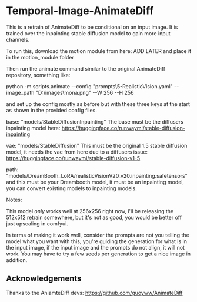 # Temporal-Image-AnimateDiff

This is a retrain of AnimateDiff to be conditional on an input image. It is trained over the inpainting stable diffusion model to gain more input channels.

To run this, download the motion module from here: ADD LATER and place it in the motion_module folder

Then run the animate command similar to the original AnimateDiff repository, something like:

python -m scripts.animate --config "prompts\\5-RealisticVision.yaml" --image_path "D:\\images\\mona.png"  --W 256 --H 256

and set up the config mostly as before but with these three keys at the start as shown in the provided config files.

base: "models/StableDiffusionInpainting"
The base must be the diffusers inpainting model here: https://huggingface.co/runwayml/stable-diffusion-inpainting

vae: "models/StableDiffusion"
This must be the original 1.5 stable diffusion model, it needs the vae from here due to a diffusers issue: https://huggingface.co/runwayml/stable-diffusion-v1-5

path: "models/DreamBooth_LoRA/realisticVisionV20_v20.inpainting.safetensors"
and this must be your Dreambooth model, it must be an inpainting model, you can convert existing models to inpainting models.

Notes:

This model *only* works well at 256x256 right now, i'll be releasing the 512x512 retrain somewhere, but it's not as good, you would be better off just upscaling in comfyui.

In terms of making it work well, consider the prompts are not you telling the model what you want with this, you're guiding the generation for what is in the input image, if the input image and the prompts do not align, it will not work.
You may have to try a few seeds per generation to get a nice image in addition.

## Acknowledgements
Thanks to the AniamteDiff devs: https://github.com/guoyww/AnimateDiff
